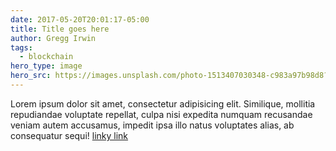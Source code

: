 ```yaml
---
date: 2017-05-20T20:01:17-05:00
title: Title goes here
author: Gregg Irwin
tags:
  - blockchain
hero_type: image
hero_src: https://images.unsplash.com/photo-1513407030348-c983a97b98d8?ixlib=rb-0.3.5&ixid=eyJhcHBfaWQiOjEyMDd9&s=477ae5a62fd5ade3f1e3a08c013af882&auto=format&fit=crop&w=1352&q=80
---
```


Lorem ipsum dolor sit amet, consectetur adipisicing elit. Similique, mollitia repudiandae voluptate repellat, culpa nisi expedita numquam recusandae veniam autem accusamus, impedit ipsa illo natus voluptates alias, ab consequatur sequi! [linky link](https://rebol.com)
